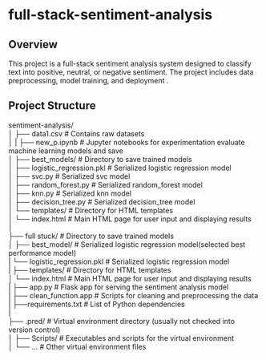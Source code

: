 # full-stack-sentiment-analysis
## Overview
This project is a full-stack sentiment analysis system designed to classify text into positive, neutral, or negative sentiment. The project includes data preprocessing, model training, and deployment .

## Project Structure
sentiment-analysis/  
│
├── data1.csv                        # Contains raw datasets  
│
|
├── new_p.ipynb                   # Jupyter notebooks for experimentation evaluate machine learning models and save  
│
├── best_models/                     # Directory to save trained models  
│   ├── logistic_regression.pkl      # Serialized logistic regression model  
│   ├── svc.py              # Serialized svc  model  
│   ├── random_forest.py    # Serialized random_forest model  
│   ├── knn.py              # Serialized knn model  
│   ├── decision_tree.py    # Serialized decision_tree model   
│   └── templates/               # Directory for HTML templates  
│       └── index.html           # Main HTML page for user input and displaying results  
│  
├── full stuck/                      # Directory to save trained models  
│   ├── best_model/           # Serialized logistic regression model(selected best performance model)  
|        └── logistic_regression.pkl       # Serialized logistic regression model  
|   ├── templates/               # Directory for HTML templates  
│       └── index.html           # Main HTML page for user input and displaying results  
|   ├── app.py                   # Flask app for serving the sentiment analysis model  
|   ├── clean_function.app       # Scripts for cleaning and preprocessing the data  
|   ├──requirements.txt             # List of Python dependencies  
|       
├── .pred/                       # Virtual environment directory (usually not checked into version control)  
│   ├── Scripts/                 # Executables and scripts for the virtual environment  
│   └── ...                      # Other virtual environment files  


